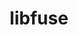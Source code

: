 ---
title: "libfuse"
layout: cache
categories: [package, develop-2024-08-04]
meta: {"versions": ["3.16.2"], "compilers": ["cce@=15.0.1", "gcc@=11.4.0", "gcc@=9.4.0", "oneapi@=2024.2.0"], "oss": ["rhel8", "ubuntu20.04", "ubuntu22.04"], "platforms": ["linux"], "targets": ["neoverse_v1", "ppc64le", "x86_64_v3", "zen4"], "stacks": ["e4s-cray-rhel", "e4s-neoverse_v1", "e4s-oneapi", "e4s-power", "root"], "num_specs": 5, "num_specs_by_stack": {"e4s-cray-rhel": 1, "root": 5, "e4s-power": 1, "e4s-neoverse_v1": 1, "e4s-oneapi": 1}}
spec_details: [{"hash": "g3zr3oq6xdzkweo43dmwqgpxl265vzip", "compiler": "cce@=15.0.1", "versions": ["3.16.2"], "os": "rhel8", "platform": "linux", "target": "zen4", "variants": ["build_system=meson", "buildtype=release", "default_library=shared", "~strip", "~system_install", "~useroot", "+utils"], "stacks": ["e4s-cray-rhel", "root"], "size": "-", "tarball": "https://binaries.spack.io/develop-2024-08-04/build_cache/linux-rhel8-zen4/cce-15.0.1/libfuse-3.16.2/linux-rhel8-zen4-cce-15.0.1-libfuse-3.16.2-g3zr3oq6xdzkweo43dmwqgpxl265vzip.spack"}, {"hash": "jmzvgq4tomrh7yvzc36meezjyygco45c", "compiler": "gcc@=9.4.0", "versions": ["3.16.2"], "os": "ubuntu20.04", "platform": "linux", "target": "ppc64le", "variants": ["build_system=meson", "buildtype=release", "default_library=shared", "~strip", "~system_install", "~useroot", "+utils"], "stacks": ["root", "e4s-power"], "size": "-", "tarball": "https://binaries.spack.io/develop-2024-08-04/build_cache/linux-ubuntu20.04-ppc64le/gcc-9.4.0/libfuse-3.16.2/linux-ubuntu20.04-ppc64le-gcc-9.4.0-libfuse-3.16.2-jmzvgq4tomrh7yvzc36meezjyygco45c.spack"}, {"hash": "bqy5nqjv7m4gu3zzdsdol5do25is2dci", "compiler": "gcc@=11.4.0", "versions": ["3.16.2"], "os": "ubuntu22.04", "platform": "linux", "target": "neoverse_v1", "variants": ["build_system=meson", "buildtype=release", "default_library=shared", "patches=3ad6719", "~strip", "~system_install", "~useroot", "+utils"], "stacks": ["root", "e4s-neoverse_v1"], "size": "-", "tarball": "https://binaries.spack.io/develop-2024-08-04/build_cache/linux-ubuntu22.04-neoverse_v1/gcc-11.4.0/libfuse-3.16.2/linux-ubuntu22.04-neoverse_v1-gcc-11.4.0-libfuse-3.16.2-bqy5nqjv7m4gu3zzdsdol5do25is2dci.spack"}, {"hash": "7vexelgp73xxvfrpaikdgt7byfm2aqp6", "compiler": "gcc@=11.4.0", "versions": ["3.16.2"], "os": "ubuntu22.04", "platform": "linux", "target": "x86_64_v3", "variants": ["build_system=meson", "buildtype=release", "default_library=shared", "patches=3ad6719", "~strip", "~system_install", "~useroot", "+utils"], "stacks": ["root"], "size": "-", "tarball": "https://binaries.spack.io/develop-2024-08-04/build_cache/linux-ubuntu22.04-x86_64_v3/gcc-11.4.0/libfuse-3.16.2/linux-ubuntu22.04-x86_64_v3-gcc-11.4.0-libfuse-3.16.2-7vexelgp73xxvfrpaikdgt7byfm2aqp6.spack"}, {"hash": "p4odwphr2zvcydsel4xaesh3vs3aquml", "compiler": "oneapi@=2024.2.0", "versions": ["3.16.2"], "os": "ubuntu22.04", "platform": "linux", "target": "x86_64_v3", "variants": ["build_system=meson", "buildtype=release", "default_library=shared", "~strip", "~system_install", "~useroot", "+utils"], "stacks": ["e4s-oneapi", "root"], "size": "-", "tarball": "https://binaries.spack.io/develop-2024-08-04/build_cache/linux-ubuntu22.04-x86_64_v3/oneapi-2024.2.0/libfuse-3.16.2/linux-ubuntu22.04-x86_64_v3-oneapi-2024.2.0-libfuse-3.16.2-p4odwphr2zvcydsel4xaesh3vs3aquml.spack"}]
---